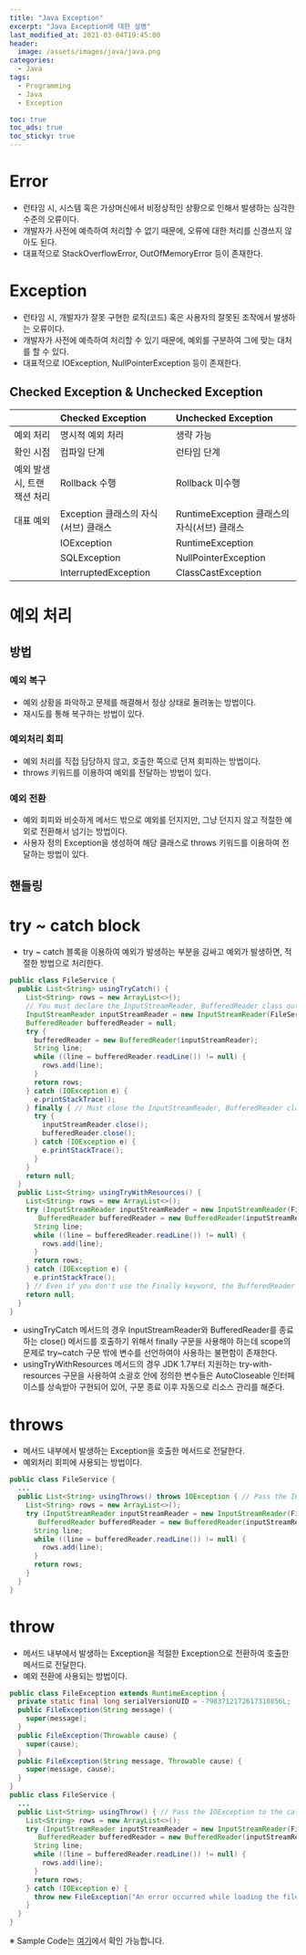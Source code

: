 ```yaml
---
title: "Java Exception"
excerpt: "Java Exception에 대한 설명"
last_modified_at: 2021-03-04T19:45:00
header:
  image: /assets/images/java/java.png
categories:
  - Java
tags:
  - Programming
  - Java
  - Exception

toc: true
toc_ads: true
toc_sticky: true
---
```

# Error
- 런타임 시, 시스템 혹은 가상머신에서 비정상적인 상황으로 인해서 발생하는 심각한 수준의 오류이다.
- 개발자가 사전에 예측하여 처리할 수 없기 때문에, 오류에 대한 처리를 신경쓰지 않아도 된다.
- 대표적으로 StackOverflowError, OutOfMemoryError 등이 존재한다.

# Exception
- 런타임 시, 개발자가 잘못 구현한 로직(코드) 혹은 사용자의 잘못된 조작에서 발생하는 오류이다.
- 개발자가 사전에 예측하여 처리할 수 있기 때문에, 예외를 구분하여 그에 맞는 대처를 할 수 있다.
- 대표적으로 IOException, NullPointerException 등이 존재한다.

## Checked Exception & Unchecked Exception

| | Checked Exception | Unchecked Exception |
|:--------|:--------|:--------|
| 예외 처리 | 명시적 예외 처리 | 생략 가능 |
| 확인 시점 | 컴파일 단계 | 런타임 단계 |
| 예외 발생 시, 트랜잭션 처리 | Rollback 수행 | Rollback 미수행 |
| 대표 예외 | Exception 클래스의 자식(서브) 클래스 | RuntimeException 클래스의 자식(서브) 클래스 |
|| IOException | RuntimeException |
|| SQLException | NullPointerException|
|| InterruptedException | ClassCastException |

# 예외 처리
## 방법
### 예외 복구
- 예외 상황을 파악하고 문제를 해결해서 정상 상태로 돌려놓는 방법이다.
- 재시도를 통해 복구하는 방법이 있다.

### 예외처리 회피
- 예외 처리를 직접 담당하지 않고, 호출한 쪽으로 던져 회피하는 방법이다.
- throws 키워드를 이용하여 예외를 전달하는 방법이 있다.

### 예외 전환
- 예외 회피와 비슷하게 메서드 밖으로 예외를 던지지만, 그냥 던지지 않고 적절한 예외로 전환해서 넘기는 방법이다.
- 사용자 정의 Exception을 생성하여 해당 클래스로 throws 키워드를 이용하여 전달하는 방법이 있다.

## 핸들링
# try ~ catch block
- try ~ catch 블록을 이용하여 예외가 발생하는 부분을 감싸고 예외가 발생하면, 적절한 방법으로 처리한다.

```java
public class FileService {
  public List<String> usingTryCatch() {
    List<String> rows = new ArrayList<>();
    // You must declare the InputStreamReader, BufferedReader class outside the try~catch syntax so it can be used and closed.
    InputStreamReader inputStreamReader = new InputStreamReader(FileService.class.getClassLoader().getResourceAsStream("music.txt"));
    BufferedReader bufferedReader = null;
    try {
      bufferedReader = new BufferedReader(inputStreamReader);
      String line;
      while ((line = bufferedReader.readLine()) != null) {
        rows.add(line);
      }
      return rows;
    } catch (IOException e) {
      e.printStackTrace();
    } finally { // Must close the InputStreamReader, BufferedReader class.
      try {
        inputStreamReader.close();
        bufferedReader.close();
      } catch (IOException e) {
        e.printStackTrace();
      }
    }
    return null;
  }
  public List<String> usingTryWithResources() {
    List<String> rows = new ArrayList<>();
    try (InputStreamReader inputStreamReader = new InputStreamReader(FileService.class.getClassLoader().getResourceAsStream("music.txt"));
       BufferedReader bufferedReader = new BufferedReader(inputStreamReader);) {
      String line;
      while ((line = bufferedReader.readLine()) != null) {
        rows.add(line);
      }
      return rows;
    } catch (IOException e) {
      e.printStackTrace();
    } // Even if you don't use the Finally keyword, the BufferedReader closes automatically.
    return null;
  }
}
```
- usingTryCatch 메서드의 경우 InputStreamReader와 BufferedReader를 종료하는 close() 메서드를 호출하기 위해서 finally 구문을 사용해야 하는데 scope의 문제로 try~catch 구문 밖에 변수를 선언하여야 사용하는 불편함이 존재한다.
- usingTryWithResources 메서드의 경우 JDK 1.7부터 지원하는 try-with-resources 구문을 사용하여 소괄호 안에 정의한 변수들은 AutoCloseable 인터페이스를 상속받아 구현되어 있어, 구문 종료 이후 자동으로 리소스 관리를 해준다.

# throws
- 메서드 내부에서 발생하는 Exception을 호출한 메서드로 전달한다.
- 예외처리 회피에 사용되는 방법이다.

```java
public class FileService {
  ...
  public List<String> usingThrows() throws IOException { // Pass the IOException to the caller.
    List<String> rows = new ArrayList<>();
    try (InputStreamReader inputStreamReader = new InputStreamReader(FileService.class.getClassLoader().getResourceAsStream("music.txt"));
       BufferedReader bufferedReader = new BufferedReader(inputStreamReader)) {
      String line;
      while ((line = bufferedReader.readLine()) != null) {
        rows.add(line);
      }
      return rows;
    }
  }
}
```

# throw
- 메서드 내부에서 발생하는 Exception을 적절한 Exception으로 전환하여 호출한 메서드로 전달한다.
- 예외 전환에 사용되는 방법이다.

```java
public class FileException extends RuntimeException {
  private static final long serialVersionUID = -7903712172617310856L;
  public FileException(String message) {
    super(message);
  }
  public FileException(Throwable cause) {
    super(cause);
  }
  public FileException(String message, Throwable cause) {
    super(message, cause);
  }
}
public class FileService {
  ...
  public List<String> usingThrow() { // Pass the IOException to the caller.
    List<String> rows = new ArrayList<>();
    try (InputStreamReader inputStreamReader = new InputStreamReader(FileService.class.getClassLoader().getResourceAsStream("music.txt"));
       BufferedReader bufferedReader = new BufferedReader(inputStreamReader)) {
      String line;
      while ((line = bufferedReader.readLine()) != null) {
        rows.add(line);
      }
      return rows;
    } catch (IOException e) {
      throw new FileException("An error occurred while loading the file.", e);
    }
  }
}
```

※ Sample Code는 [여기](https://github.com/GracefulSoul/Sample/tree/master/src/main/java/gracefulsoul/java/exception)에서 확인 가능합니다.
